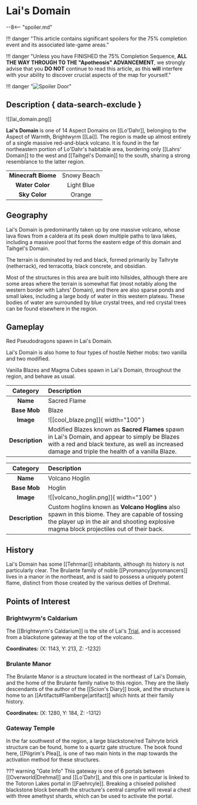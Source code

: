 # Lai's Domain

--8<-- "spoiler.md"

!!! danger "This article contains significant spoilers for the 75% completion event and its associated late-game areas."

!!! danger "Unless you have FINISHED the 75% Completion Sequence, **ALL THE WAY THROUGH TO THE "Apotheosis" ADVANCEMENT**, we strongly advise that you **DO NOT** continue to read this article, as this **will** interfere with your ability to discover crucial aspects of the map for yourself."

!!! danger "![Spoiler Door](/assets/img/spoiler_door.png)"

## Description { data-search-exclude }

![[lai_domain.png]]

**Lai's Domain** is one of 14 Aspect Domains on [[Lo'Dahr]], belonging to the Aspect of Warmth, Brightwyrm [[Lai]]. The region is made up almost entirely of a single massive red-and-black volcano. It is found in the far northeastern portion of Lo'Dahr's habitable area, bordering only [[Lahrs' Domain]] to the west and [[Taihgel's Domain]] to the south, sharing a strong resemblance to the latter region.

|                  |                   |
|:----------------:|:-----------------:|
| **Minecraft Biome**  | Snowy Beach  |
| **Water Color**      | Light Blue    |
| **Sky Color**        | Orange     |

## Geography

Lai's Domain is predominantly taken up by one massive volcano, whose lava flows from a caldera at its peak down multiple paths to lava lakes, including a massive pool that forms the eastern edge of this domain and Taihgel's Domain. 

The terrain is dominated by red and black, formed primarily by Taihryte (netherrack), red terracotta, black concrete, and obsidian. 

Most of the structures in this area are built into hillsides, although there are some areas where the terrain is somewhat flat (most notably along the western border with Lahrs' Domain), and there are also sparse ponds and small lakes, including a large body of water in this western plateau. These bodies of water are surrounded by blue crystal trees, and red crystal trees can be found elsewhere in the region.

## Gameplay

Red Pseudodragons spawn in Lai's Domain.

Lai's Domain is also home to four types of hostile Nether mobs: two vanilla and two modified.

Vanilla Blazes and Magma Cubes spawn in Lai's Domain, throughout the region, and behave as usual.

| Category   | Description                                    |
|:----------:|:-----------------------------------------------|
| **Name**   | Sacred Flame                                       |
| **Base Mob** | Blaze                                      |
| **Image**  | ![[cool_blaze.png]]{ width="100" }  |
| **Description** | Modified Blazes known as **Sacred Flames** spawn in Lai's Domain, and appear to simply be Blazes with a red and black texture, as well as increased damage and triple the health of a vanilla Blaze.  |

| Category   | Description                                    |
|:----------:|:-----------------------------------------------|
| **Name**   | Volcano Hoglin                                       |
| **Base Mob** | Hoglin                                      |
| **Image**  | ![[volcano_hoglin.png]]{ width="100" }  |
| **Description** | Custom hoglins known as **Volcano Hoglins** also spawn in this biome. They are capable of tossing the player up in the air and shooting explosive magma block projectiles out of their back.  |

## History

Lai's Domain has some [[Tehrmari]] inhabitants, although its history is not particularly clear. The Brulante family of noble [[Pyromancy|pyromancers]] lives in a manor in the northeast, and is said to possess a uniquely potent flame, distinct from those created by the various deities of Drehmal.

## Points of Interest

### Brightwyrm's Caldarium

The [[Brightwyrm's Caldarium]] is the site of Lai's [Trial](/World/Late-Game/Points_of_Interest/Trials/), and is accessed from a blackstone gateway at the top of the volcano.

**Coordinates:** (X: 1143, Y: 213, Z: -1232)

### Brulante Manor

The Brulante Manor is a structure located in the northeast of Lai's Domain, and the home of the Brulante family native to this region. They are the likely descendants of the author of the [[Scion's Diary]] book, and the structure is home to an [[Artifacts#Flamberge|artifact]] which hints at their family history.

**Coordinates:** (X: 1280, Y: 184, Z: -1312)

### Gateway Temple

In the far southwest of the region, a large blackstone/red Taihryte brick structure can be found, home to a quartz gate structure. The book found here, [[Pilgrim's Plea]], is one of two main hints in the map towards the activation method for these structures.

??? warning "Gate Info"
    This gateway is one of 6 portals between [[Overworld|Drehmal]] and [[Lo'Dahr]], and this one in particular is linked to the Totoron Lakes portal in [[Faehrcyle]]. Breaking a chiseled polished blackstone block beneath the structure's central campfire will reveal a chest with three amethyst shards, which can be used to activate the portal.